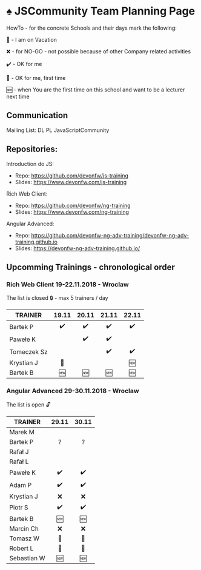# :spades: JSCommunity Team Planning Page

HowTo - for the concrete Schools and their days mark the following:

:palm_tree: - I am on Vacation

:x: - for NO-GO - not possible because of other Company related activities

:heavy_check_mark: - OK for me

:beginner: - OK for me, first time

:new: - when You are the first time on this school and want to be a lecturer next time

## Communication

Mailing List: DL PL JavaScriptCommunity

## Repositories:

Introduction do JS: 
* Repo: https://github.com/devonfw/js-training
* Slides: https://www.devonfw.com/js-training

Rich Web Client: 
* Repo: https://github.com/devonfw/ng-training
* Slides: https://www.devonfw.com/ng-training 

Angular Advanced: 
* Repo: https://github.com/devonfw-ng-adv-training/devonfw-ng-adv-training.github.io
* Slides: https://devonfw-ng-adv-training.github.io/

## Upcomming Trainings - chronological order

### Rich Web Client 19-22.11.2018 - Wroclaw
The list is closed :lock: - max 5 trainers / day

| TRAINER       |      19.11	     |      20.11       |      21.11	     |      22.11       |
| --            |      :---:       |      :---:       |      :---:       |      :---:       |
| Bartek P      |:heavy_check_mark:|:heavy_check_mark:|:heavy_check_mark:|:heavy_check_mark:|
| Pawełe K      |                  |:heavy_check_mark:|:heavy_check_mark:|                  |
| Tomeczek Sz   |                  |                  |:heavy_check_mark:|:heavy_check_mark:|
| Krystian J    |    :beginner:    |                  |                  |      :new:       |
| Bartek B      |      :new:       |      :new:       |      :new:       |      :new:       |

### Angular Advanced 29-30.11.2018 - Wroclaw
The list is open :unlock:

| TRAINER       |      29.11	     |      30.11       |
| --            |      :---:       |      :---:       |
| Marek M       |                  |                  |
| Bartek P      |       ?          |        ?         |
| Rafał J       |                  |                  |
| Rafał L       |                  |                  |
| Pawełe K      |:heavy_check_mark:|:heavy_check_mark:|
| Adam P        |:heavy_check_mark:|:heavy_check_mark:|
| Krystian J    |       :x:        |       :x:        |
| Piotr S       |:heavy_check_mark:|:heavy_check_mark:|
| Bartek B      |      :new:       |      :new:       |
| Marcin Ch     |       :x:        |       :x:        |
| Tomasz W      |    :beginner:    |    :beginner:    |
| Robert L      |    :beginner:    |    :beginner:    |
| Sebastian W   |      :new:       |      :new:       |

